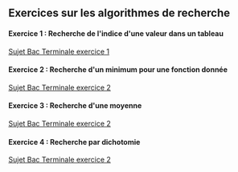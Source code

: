## Exercices sur les algorithmes de recherche

#### Exercice 1 : Recherche de l'indice d'une valeur dans un tableau

[Sujet Bac Terminale exercice 1](https://github.com/VLesieux/NSI-Terminale/blob/master/Evaluation_pratique/21_NSI_01/21-NSI-01.pdf)

#### Exercice 2 : Recherche d'un minimum pour une fonction donnée

[Sujet Bac Terminale exercice 2](https://github.com/VLesieux/NSI-Terminale/blob/master/Evaluation_pratique/21_NSI_01/21-NSI-01.pdf)

#### Exercice 3 : Recherche d'une moyenne

[Sujet Bac Terminale exercice 2](https://github.com/VLesieux/NSI-Terminale/blob/master/Evaluation_pratique/21_NSI_01/21-NSI-02.pdf)


#### Exercice 4 : Recherche par dichotomie

[Sujet Bac Terminale exercice 2](https://github.com/VLesieux/NSI-Terminale/blob/master/Evaluation_pratique/21_NSI_01/21-NSI-03.pdf)
